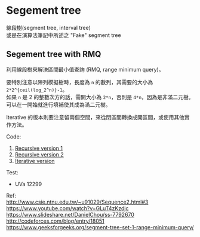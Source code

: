 # Segement tree

線段樹(segment tree, interval tree)  
或是在演算法筆記中所述之 "Fake" segment tree

## Segement tree with RMQ

利用線段樹來解決區間最小值查詢 (RMQ, range minimum query)。

要特別注意以陣列模擬樹時，長度為 `n` 的數列，其需要的大小為 `2*2^{ceil(log_2^n)}-1`。  
如果 `n` 是 2 的整數次方的話，需開大小為 `2*n`，否則是 `4*n`，因為是非滿二元樹。  
可以在一開始就進行填補使其成為滿二元樹。

Iterative 的版本則要注意留兩個空間，來從閉區間轉換成開區間，或使用其他實作方法。

Code:  
1. [Recursive version 1](segment_tree_with_RMQ_1.cpp)  
2. [Recursive version 2](segment_tree_with_RMQ_2.cpp)
3. [Iterative version](segment_tree_with_RMQ_3.cpp)

Test:  
* UVa 12299

Ref:  
<http://www.csie.ntnu.edu.tw/~u91029/Sequence2.html#3>  
<https://www.youtube.com/watch?v=GLuT4zKzdjc>  
<https://www.slideshare.net/DanielChou/ss-7792670>  
<http://codeforces.com/blog/entry/18051>  
<https://www.geeksforgeeks.org/segment-tree-set-1-range-minimum-query/>